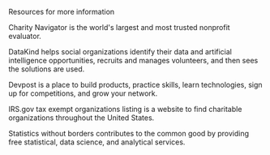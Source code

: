 Resources for more information

Charity Navigator
 is the world's largest and most trusted nonprofit evaluator.

DataKind
 helps social organizations identify their data and artificial intelligence opportunities, recruits and manages volunteers, and then sees the solutions are used.

Devpost
 is a place to build products, practice skills, learn technologies, sign up for competitions, and grow your network.

IRS.gov tax exempt organizations listing
 is a website to find charitable organizations throughout the United States.

Statistics without borders
 contributes to the common good by providing free statistical, data science, and analytical services.
